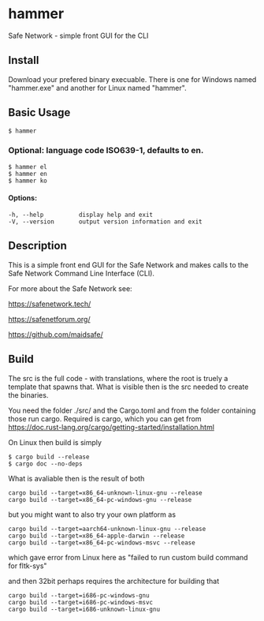 # hammer
Safe Network - simple front GUI for the CLI

## Install

  Download your prefered binary execuable.
  There is one for Windows named "hammer.exe" and another for Linux named "hammer".

## Basic Usage
	$ hammer

### Optional: language code ISO639-1, defaults to en.
	$ hammer el
	$ hammer en
	$ hammer ko

#### Options:
    -h, --help          display help and exit
    -V, --version       output version information and exit

## Description

  This is a simple front end GUI for the Safe Network and makes calls to the Safe Network Command Line Interface (CLI).

  For more about the Safe Network see:

  <https://safenetwork.tech/>

  <https://safenetforum.org/>

  <https://github.com/maidsafe/>

## Build
  The src is the full code - with translations, where the root is truely a template that spawns that.
  What is visible then is the src needed to create the binaries.

  You need the folder ./src/ and the Cargo.toml and from the folder containing those run cargo.
  Required is cargo, which you can get from https://doc.rust-lang.org/cargo/getting-started/installation.html

  On Linux then build is simply

	$ cargo build --release
	$ cargo doc --no-deps

  What is avaliable then is the result of both
	
	cargo build --target=x86_64-unknown-linux-gnu --release
	cargo build --target=x86_64-pc-windows-gnu --release

  but you might want to also try your own platform as

	cargo build --target=aarch64-unknown-linux-gnu --release
	cargo build --target=x86_64-apple-darwin --release
	cargo build --target=x86_64-pc-windows-msvc --release 

  which gave error from Linux here as "failed to run custom build command for fltk-sys"

  and then 32bit perhaps requires the architecture for building that

	cargo build --target=i686-pc-windows-gnu
	cargo build --target=i686-pc-windows-msvc
	cargo build --target=i686-unknown-linux-gnu

